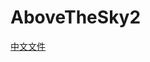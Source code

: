 # AboveTheSky2
[中文文件](https://docs.google.com/presentation/d/16YAujzG92yFrn3krxq1GZgH6MUNgdvoMKZIJOBjyzfk/edit#slide=id.g32a6b8ef073_0_205)
